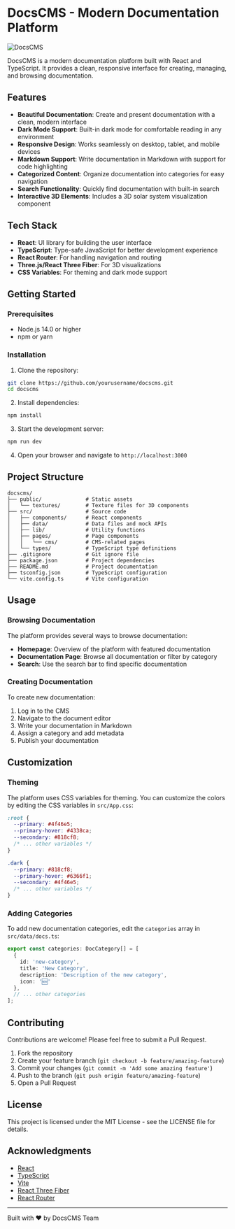 # DocsCMS - Modern Documentation Platform

![DocsCMS](https://i.imgur.com/XYZ123.png)

DocsCMS is a modern documentation platform built with React and TypeScript. It provides a clean, responsive interface for creating, managing, and browsing documentation.

## Features

- **Beautiful Documentation**: Create and present documentation with a clean, modern interface
- **Dark Mode Support**: Built-in dark mode for comfortable reading in any environment
- **Responsive Design**: Works seamlessly on desktop, tablet, and mobile devices
- **Markdown Support**: Write documentation in Markdown with support for code highlighting
- **Categorized Content**: Organize documentation into categories for easy navigation
- **Search Functionality**: Quickly find documentation with built-in search
- **Interactive 3D Elements**: Includes a 3D solar system visualization component

## Tech Stack

- **React**: UI library for building the user interface
- **TypeScript**: Type-safe JavaScript for better development experience
- **React Router**: For handling navigation and routing
- **Three.js/React Three Fiber**: For 3D visualizations
- **CSS Variables**: For theming and dark mode support

## Getting Started

### Prerequisites

- Node.js 14.0 or higher
- npm or yarn

### Installation

1. Clone the repository:

```bash
git clone https://github.com/yourusername/docscms.git
cd docscms
```

2. Install dependencies:

```bash
npm install
```

3. Start the development server:

```bash
npm run dev
```

4. Open your browser and navigate to `http://localhost:3000`

## Project Structure

```
docscms/
├── public/              # Static assets
│   └── textures/        # Texture files for 3D components
├── src/                 # Source code
│   ├── components/      # React components
│   ├── data/            # Data files and mock APIs
│   ├── lib/             # Utility functions
│   ├── pages/           # Page components
│   │   └── cms/         # CMS-related pages
│   └── types/           # TypeScript type definitions
├── .gitignore           # Git ignore file
├── package.json         # Project dependencies
├── README.md            # Project documentation
├── tsconfig.json        # TypeScript configuration
└── vite.config.ts       # Vite configuration
```

## Usage

### Browsing Documentation

The platform provides several ways to browse documentation:

- **Homepage**: Overview of the platform with featured documentation
- **Documentation Page**: Browse all documentation or filter by category
- **Search**: Use the search bar to find specific documentation

### Creating Documentation

To create new documentation:

1. Log in to the CMS
2. Navigate to the document editor
3. Write your documentation in Markdown
4. Assign a category and add metadata
5. Publish your documentation

## Customization

### Theming

The platform uses CSS variables for theming. You can customize the colors by editing the CSS variables in `src/App.css`:

```css
:root {
  --primary: #4f46e5;
  --primary-hover: #4338ca;
  --secondary: #818cf8;
  /* ... other variables */
}

.dark {
  --primary: #818cf8;
  --primary-hover: #6366f1;
  --secondary: #4f46e5;
  /* ... other variables */
}
```

### Adding Categories

To add new documentation categories, edit the `categories` array in `src/data/docs.ts`:

```typescript
export const categories: DocCategory[] = [
  {
    id: 'new-category',
    title: 'New Category',
    description: 'Description of the new category',
    icon: '🆕'
  },
  // ... other categories
];
```

## Contributing

Contributions are welcome! Please feel free to submit a Pull Request.

1. Fork the repository
2. Create your feature branch (`git checkout -b feature/amazing-feature`)
3. Commit your changes (`git commit -m 'Add some amazing feature'`)
4. Push to the branch (`git push origin feature/amazing-feature`)
5. Open a Pull Request

## License

This project is licensed under the MIT License - see the LICENSE file for details.

## Acknowledgments

- [React](https://reactjs.org/)
- [TypeScript](https://www.typescriptlang.org/)
- [Vite](https://vitejs.dev/)
- [React Three Fiber](https://github.com/pmndrs/react-three-fiber)
- [React Router](https://reactrouter.com/)

---

Built with ❤️ by DocsCMS Team